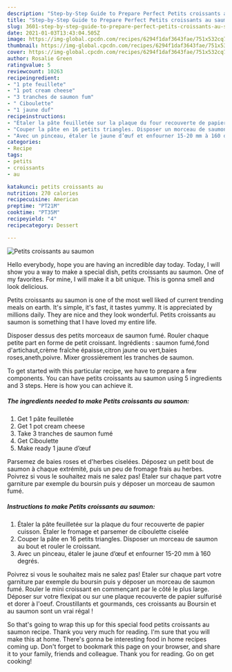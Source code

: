 ```yaml
---
description: "Step-by-Step Guide to Prepare Perfect Petits croissants au saumon"
title: "Step-by-Step Guide to Prepare Perfect Petits croissants au saumon"
slug: 3601-step-by-step-guide-to-prepare-perfect-petits-croissants-au-saumon
date: 2021-01-03T13:43:04.505Z
image: https://img-global.cpcdn.com/recipes/6294f1daf3643fae/751x532cq70/petits-croissants-au-saumon-photo-principale-de-la-recette.jpg
thumbnail: https://img-global.cpcdn.com/recipes/6294f1daf3643fae/751x532cq70/petits-croissants-au-saumon-photo-principale-de-la-recette.jpg
cover: https://img-global.cpcdn.com/recipes/6294f1daf3643fae/751x532cq70/petits-croissants-au-saumon-photo-principale-de-la-recette.jpg
author: Rosalie Green
ratingvalue: 5
reviewcount: 10263
recipeingredient:
- "1 pte feuillete"
- "1 pot cream cheese"
- "3 tranches de saumon fum"
- " Ciboulette"
- "1 jaune duf"
recipeinstructions:
- "Étaler la pâte feuilletée sur la plaque du four recouverte de papier cuisson. Étaler le fromage et parsemer de ciboulette ciselée"
- "Couper la pâte en 16 petits triangles. Disposer un morceau de saumon au bout et rouler le croissant."
- "Avec un pinceau, étaler le jaune d’œuf et enfourner 15-20 mm à 160 degrés."
categories:
- Recipe
tags:
- petits
- croissants
- au

katakunci: petits croissants au 
nutrition: 270 calories
recipecuisine: American
preptime: "PT21M"
cooktime: "PT35M"
recipeyield: "4"
recipecategory: Dessert

---
```



![Petits croissants au saumon](https://img-global.cpcdn.com/recipes/6294f1daf3643fae/751x532cq70/petits-croissants-au-saumon-photo-principale-de-la-recette.jpg)

Hello everybody, hope you are having an incredible day today. Today, I will show you a way to make a special dish, petits croissants au saumon. One of my favorites. For mine, I will make it a bit unique. This is gonna smell and look delicious.

Petits croissants au saumon is one of the most well liked of current trending meals on earth. It's simple, it's fast, it tastes yummy. It is appreciated by millions daily. They are nice and they look wonderful. Petits croissants au saumon is something that I have loved my entire life.

Disposer dessus des petits morceaux de saumon fumé. Rouler chaque petite part en forme de petit croissant. Ingrédients : saumon fumé,fond d&#39;artichaut,crème fraîche épaisse,citron jaune ou vert,baies roses,aneth,poivre. Mixer grossièrement les tranches de saumon.


To get started with this particular recipe, we have to prepare a few components. You can have petits croissants au saumon using 5 ingredients and 3 steps. Here is how you can achieve it.

<!--inarticleads1-->

##### The ingredients needed to make Petits croissants au saumon:

1. Get 1 pâte feuilletée
1. Get 1 pot cream cheese
1. Take 3 tranches de saumon fumé
1. Get  Ciboulette
1. Make ready 1 jaune d’œuf


Parsemez de baies roses et d&#39;herbes ciselées. Déposez un petit bout de saumon à chaque extrémité, puis un peu de fromage frais au herbes. Poivrez si vous le souhaitez mais ne salez pas! Etaler sur chaque part votre garniture par exemple du boursin puis y déposer un morceau de saumon fumé. 

<!--inarticleads2-->

##### Instructions to make Petits croissants au saumon:

1. Étaler la pâte feuilletée sur la plaque du four recouverte de papier cuisson. Étaler le fromage et parsemer de ciboulette ciselée
1. Couper la pâte en 16 petits triangles. Disposer un morceau de saumon au bout et rouler le croissant.
1. Avec un pinceau, étaler le jaune d’œuf et enfourner 15-20 mm à 160 degrés.


Poivrez si vous le souhaitez mais ne salez pas! Etaler sur chaque part votre garniture par exemple du boursin puis y déposer un morceau de saumon fumé. Rouler le mini croissant en commençant par le côté le plus large. Déposer sur votre flexipat ou sur une plaque recouverte de papier sulfurisé et dorer à l&#39;oeuf. Croustillants et gourmands, ces croissants au Boursin et au saumon sont un vrai régal ! 

So that's going to wrap this up for this special food petits croissants au saumon recipe. Thank you very much for reading. I'm sure that you will make this at home. There's gonna be interesting food in home recipes coming up. Don't forget to bookmark this page on your browser, and share it to your family, friends and colleague. Thank you for reading. Go on get cooking!

